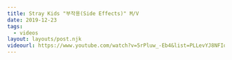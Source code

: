 ```yaml
---
title: Stray Kids "부작용(Side Effects)" M/V
date: 2019-12-23
tags:
  - videos
layout: layouts/post.njk
videourl: https://www.youtube.com/watch?v=5rPluw_-Eb4&list=PLLevYJ8NFIq9YtXiPXURez6o7w0OmQ_Oc&index=2
---
```

